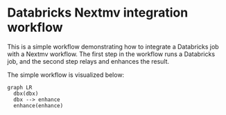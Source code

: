 # Databricks Nextmv integration workflow

This is a simple workflow demonstrating how to integrate a Databricks job with
a Nextmv workflow. The first step in the workflow runs a Databricks job, and the
second step relays and enhances the result.

The simple workflow is visualized below:

```mermaid
graph LR
  dbx(dbx)
  dbx --> enhance
  enhance(enhance)
```
